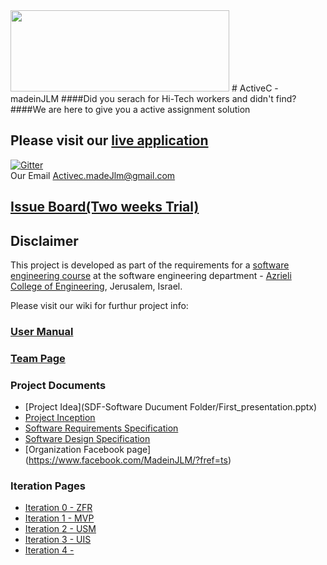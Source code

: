 <img src="https://github.com/RoiZundak/madeJLM-Company/blob/master/SDF-Software Ducument Folder/Images/Logos/logo.png?v=3&s=100" width ="350" height="130">
# ActiveC - madeinJLM 
####Did you serach for Hi-Tech workers and didn't find?
####We are here to give you a active assignment solution
<br />



## Please visit our [live application](http://job.madeinjlm.org/madeJLM-Company/ActiveC/V0.1/#//)

[![Gitter](https://badges.gitter.im/RoiZundak/madeJLM-Company.svg)](https://gitter.im/RoiZundak/madeJLM-Company?utm_source=badge&utm_medium=badge&utm_campaign=pr-badge)
<br />
Our Email
Activec.madeJlm@gmail.com

## [Issue Board(Two weeks Trial)](https://huboard.com/RoiZundak/madeJLM-Company/#/milestones)

## Disclaimer
This project is developed as part of the requirements for a [software engineering course](https://github.com/jce-il/se-class/wiki) at the software engineering department - [Azrieli College of Engineering](http://www.jce.ac.il/), Jerusalem, Israel.

Please visit our wiki for furthur project info: 

### [User Manual](../../wiki/user-manual)

### [Team Page](../../wiki/team)

### Project Documents
- [Project Idea](SDF-Software Ducument Folder/First_presentation.pptx)
- [Project Inception](../../wiki/inception)
- [Software Requirements Specification](../../wiki/srs)
- [Software Design Specification](../../wiki/sds)
- [Organization Facebook page] (https://www.facebook.com/MadeinJLM/?fref=ts)

### Iteration Pages
- [Iteration 0 - ZFR](../../wiki/ZFR)
- [Iteration 1 - MVP](../../wiki/MVP)
- [Iteration 2 - USM](../../wiki/USM)
- [Iteration 3 - UIS](../../wiki/UIS)
- [Iteration 4 - ](../../wiki/UIS)




